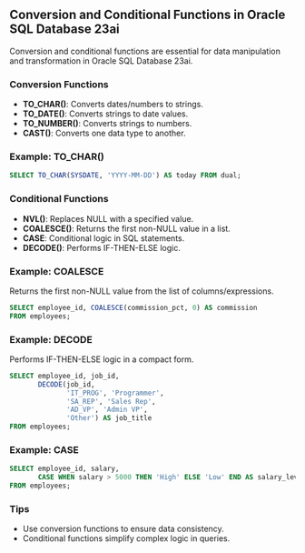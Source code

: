 ## Conversion and Conditional Functions in Oracle SQL Database 23ai

Conversion and conditional functions are essential for data manipulation and transformation in Oracle SQL Database 23ai.

### Conversion Functions
- **TO_CHAR()**: Converts dates/numbers to strings.
- **TO_DATE()**: Converts strings to date values.
- **TO_NUMBER()**: Converts strings to numbers.
- **CAST()**: Converts one data type to another.

### Example: TO_CHAR()
```sql
SELECT TO_CHAR(SYSDATE, 'YYYY-MM-DD') AS today FROM dual;
```

### Conditional Functions
- **NVL()**: Replaces NULL with a specified value.
- **COALESCE()**: Returns the first non-NULL value in a list.
- **CASE**: Conditional logic in SQL statements.
- **DECODE()**: Performs IF-THEN-ELSE logic.


### Example: COALESCE
Returns the first non-NULL value from the list of columns/expressions.
```sql
SELECT employee_id, COALESCE(commission_pct, 0) AS commission
FROM employees;
```

### Example: DECODE
Performs IF-THEN-ELSE logic in a compact form.
```sql
SELECT employee_id, job_id,
	   DECODE(job_id,
			  'IT_PROG', 'Programmer',
			  'SA_REP', 'Sales Rep',
			  'AD_VP', 'Admin VP',
			  'Other') AS job_title
FROM employees;
```

### Example: CASE
```sql
SELECT employee_id, salary,
	   CASE WHEN salary > 5000 THEN 'High' ELSE 'Low' END AS salary_level
FROM employees;
```

### Tips
- Use conversion functions to ensure data consistency.
- Conditional functions simplify complex logic in queries.
